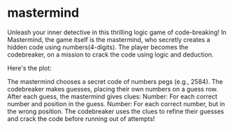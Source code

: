 # mastermind

Unleash your inner detective in this thrilling logic game of code-breaking! In Mastermind, the game itself is the mastermind, who secretly creates a hidden code using numbers(4-digits). The player becomes the codebreaker, on a mission to crack the code using logic and deduction.

Here's the plot:

The mastermind chooses a secret code of numbers pegs (e.g., 2584).
The codebreaker makes guesses, placing their own numbers on a guess row.
After each guess, the mastermind gives clues:
Number: For each correct number and position in the guess.
Number: For each correct number, but in the wrong position.
The codebreaker uses the clues to refine their guesses and crack the code before running out of attempts!
